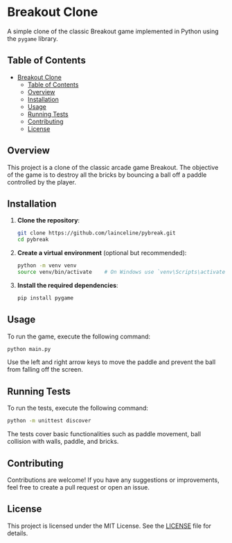 # Breakout Clone

A simple clone of the classic Breakout game implemented in Python using the `pygame` library.

## Table of Contents
- [Breakout Clone](#breakout-clone)
  - [Table of Contents](#table-of-contents)
  - [Overview](#overview)
  - [Installation](#installation)
  - [Usage](#usage)
  - [Running Tests](#running-tests)
  - [Contributing](#contributing)
  - [License](#license)
  
## Overview

This project is a clone of the classic arcade game Breakout. The objective of the game is to destroy all the bricks by bouncing a ball off a paddle controlled by the player.

## Installation

1. **Clone the repository**:
   ```bash
   git clone https://github.com/lainceline/pybreak.git
   cd pybreak
   ```

2. **Create a virtual environment** (optional but recommended):
   ```bash
   python -m venv venv
   source venv/bin/activate    # On Windows use `venv\Scripts\activate`
   ```

3. **Install the required dependencies**:
   ```bash
   pip install pygame
   ```

## Usage

To run the game, execute the following command:
```bash
python main.py
```

Use the left and right arrow keys to move the paddle and prevent the ball from falling off the screen.

## Running Tests

To run the tests, execute the following command:
```bash
python -m unittest discover
```

The tests cover basic functionalities such as paddle movement, ball collision with walls, paddle, and bricks.

## Contributing

Contributions are welcome! If you have any suggestions or improvements, feel free to create a pull request or open an issue.

## License

This project is licensed under the MIT License. See the [LICENSE](LICENSE) file for details.
```

